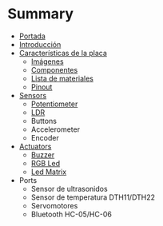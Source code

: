 # Summary

* [Portada](README.md)
* [Introducción](introduction/README.md)
* [Características de la placa](board/index.md)
   * [Imágenes](board/images.md)
   * [Componentes](board/components.md)
   * [Lista de materiales](board/materials.md)
   * [Pinout](board/pinout.md)
* [Sensors](sensors/index.md)
   * [Potentiometer](sensors/potentiometer.md)
   * [LDR](sensors/ldr.md)
   * Buttons
   * Accelerometer
   * Encoder
* [Actuators](actuators/index.md)
   * [Buzzer](actuators/buzzer.md)
   * [RGB Led](actuators/rgb_led.md)
   * [Led Matrix](actuators/ledmatrix.md)
* Ports
  * Sensor de ultrasonidos
  * Sensor de temperatura DTH11/DTH22
  * Servomotores
  * Bluetooth HC-05/HC-06
